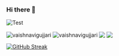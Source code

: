 ### Hi there 👋
<p align="center">
 </p>

<p align = "center">
 <p><img align="center" src="https://komarev.com/ghpvc/?username=vaishnavigujjari&label=Profile%20views&color=0e75b6&style=flat" alt="Test" /></p>
 <p>
<img align="center" src="https://github-readme-stats.vercel.app/api/top-langs?username=vaishnavigujjari&show_icons=true&theme=dark&locale=en&layout=compact" alt="vaishnavigujjari" />
<!-- <img align="center" src="https://github-readme-stats.vercel.app/api?username=vaishnavigujjari&show_icons=true&theme=dark&locale=en" alt="vaishnavigujjari" /> -->
<img align="center" src="https://github-readme-streak-stats.herokuapp.com/?user=vaishnavigujjari&theme=dark" alt="vaishnavigujjari" />
 <img align="center" src="http://github-profile-summary-cards.vercel.app/api/cards/profile-details?username=vaishnavigujjari&theme=default"/>
  <img align="center" src="http://github-profile-summary-cards.vercel.app/api/cards/stats?username=vaishnavigujjari&theme=default"/>
</p>
</p>

[![GitHub Streak](https://github-readme-streak-stats.herokuapp.com?user=vaishnavigujjari&theme=dark&card_width=500&card_height=200)](https://git.io/streak-stats)

